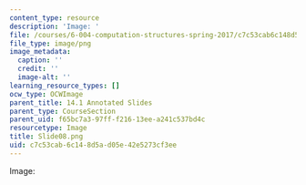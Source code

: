 ```yaml
---
content_type: resource
description: 'Image: '
file: /courses/6-004-computation-structures-spring-2017/c7c53cab6c148d5ad05e42e5273cf3ee_Slide08.png
file_type: image/png
image_metadata:
  caption: ''
  credit: ''
  image-alt: ''
learning_resource_types: []
ocw_type: OCWImage
parent_title: 14.1 Annotated Slides
parent_type: CourseSection
parent_uid: f65bc7a3-97ff-f216-13ee-a241c537bd4c
resourcetype: Image
title: Slide08.png
uid: c7c53cab-6c14-8d5a-d05e-42e5273cf3ee
---
```

Image: 

